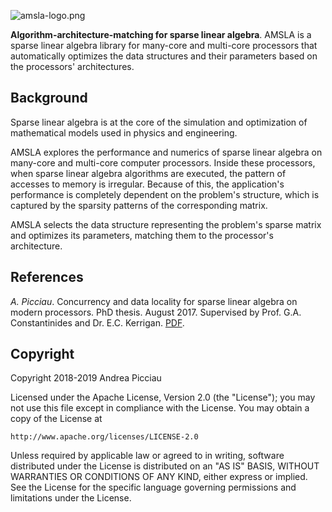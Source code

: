 ![amsla-logo.png](https://i.postimg.cc/QdpfZ4Rn/amsla-logo.png)

**Algorithm-architecture-matching for sparse linear algebra**. AMSLA is 
a sparse linear algebra library for many-core and multi-core processors that
automatically optimizes the data structures and their parameters based on the
processors' architectures.

## Background
Sparse linear algebra is at the core of the simulation and optimization of
mathematical models used in physics and engineering.

AMSLA explores the performance and numerics of sparse linear algebra on
many-core and multi-core computer processors. Inside these processors, when
sparse linear algebra algorithms are executed, the pattern of accesses to
memory is irregular. Because of this, the application's performance is
completely dependent on the problem's structure, which is captured by the
sparsity patterns of the corresponding matrix.

AMSLA selects the data structure representing the problem's sparse matrix and
optimizes its parameters, matching them to the processor's architecture.

## References
*A. Picciau*. Concurrency and data locality for sparse linear algebra on modern
processors. PhD thesis. August 2017. Supervised by Prof. G.A.  Constantinides
and Dr. E.C. Kerrigan. 
[PDF](https://spiral.imperial.ac.uk/handle/10044/1/58884).

## Copyright
Copyright 2018-2019 Andrea Picciau

Licensed under the Apache License, Version 2.0 (the "License"); you may not use
this file except in compliance with the License.  You may obtain a copy of the
License at

    http://www.apache.org/licenses/LICENSE-2.0

Unless required by applicable law or agreed to in writing, software distributed
under the License is distributed on an "AS IS" BASIS, WITHOUT WARRANTIES OR
CONDITIONS OF ANY KIND, either express or implied.  See the License for the
specific language governing permissions and limitations under the License. 
